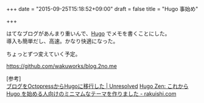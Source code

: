 +++
date = "2015-09-25T15:18:52+09:00"
draft = false
title = "Hugo 事始め"

+++

はてなブログがあんまり重いんで、[Hugo](https://gohugo.io/) でメモを書くことにした。  
導入も簡単だし、高速。かなり快適になった。

ちょっとずつ変えていく予定。

https://github.com/wakuworks/blog.2no.me

[参考]  
[ブログをOctopressからHugoに移行した | Unresolved](http://yet.unresolved.xyz/blog/2015/01/04/migrate-blog-to-hugo-from-octopress/)
[Hugo Zen: これから Hugo を始める人向けのミニマムなテーマを作りました - rakuishi.com](http://rakuishi.com/archives/hugo-zen/)

